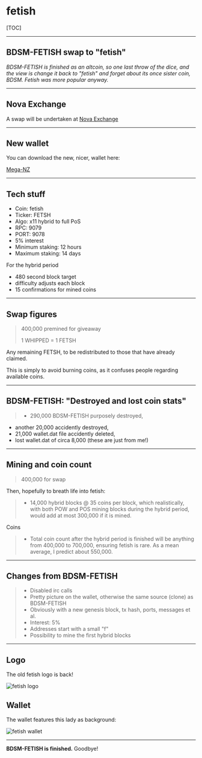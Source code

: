 fetish
===================

[TOC]

----


BDSM-FETISH swap to "fetish"
-----

*BDSM-FETISH is finished as an altcoin, so one last throw of the dice, and the view is change it back to "fetish" and forget about its once sister coin, BDSM. Fetish was more popular anyway.*

----

Nova Exchange
-----

A swap will be undertaken at [Nova Exchange](https://novaexchange.com)


-----


New wallet
-----

You can download the new, nicer, wallet here:

[Mega-NZ](https://mega.nz/#!B55ymRiS!UzekpQNa4pLBU6Q1m0_bDiCA258sfvtA8lVQolHjf_E)

-----

Tech stuff
-----

- Coin: fetish
- Ticker: FETSH
- Algo: x11 hybrid to full PoS
- RPC: 9079
- PORT: 9078
- 5% interest
- Minimum staking: 12 hours
- Maximum staking: 14 days

For the hybrid period

- 480 second block target
- difficulty adjusts each block
- 15 confirmations for mined coins



-----

Swap figures
-----

> 400,000 premined for giveaway
> 
> 
> 1 WHIPPED = 1 FETSH

Any remaining FETSH, to be redistributed to those that have already claimed.

This is simply to avoid burning coins, as it confuses people regarding available coins.

----

BDSM-FETISH: "Destroyed and lost coin stats"
-----

> - 290,000 BDSM-FETISH purposely destroyed,
- another 20,000 accidently destroyed,
- 21,000 wallet.dat file accidently deleted,
- lost wallet.dat of circa 8,000 (these are just from me!)


-----

Mining and coin count
-----
> 400,000 for swap
> 
Then, hopefully to breath life into fetish:


>- 14,000 hybrid blocks @ 35 coins per block, which realistically, with both POW and POS mining blocks during the hybrid period, would add at most 300,000 if it is mined.
>
Coins

>- Total coin count after the hybrid period is finished will be anything from 400,000 to 700,000, ensuring fetish is rare. As a mean average, I predict about 550,000.

----

Changes from BDSM-FETISH
-----

> -  Disabled irc calls
> -  Pretty picture on the wallet, otherwise the same source (clone) as BDSM-FETISH
> -  Obviously with a new genesis block, tx hash, ports, messages et al.
> -  Interest: 5%
> -  Addresses start with a small "f"
> -  Possibility to mine the first hybrid blocks

-----

Logo
-----

The old fetish logo is back!


![fetish logo](https://cdn.pbrd.co/images/2Btfq8HE.png)


Wallet
-----


The wallet features this lady as background:


![fetish wallet](https://cdn.pbrd.co/images/2m1Y7QSkt.png)


-------

**BDSM-FETISH is finished.**
Goodbye!